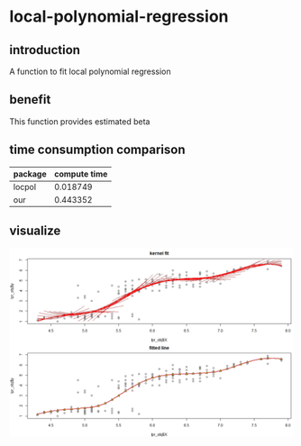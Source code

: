 # local-polynomial-regression
## introduction
A function to fit local polynomial regression
## benefit
This function provides estimated beta
## time consumption comparison
package|compute time
---|---
locpol | 0.018749 
our |0.443352
## visualize
![fitted plot](https://github.com/wr80340/local-polynomial-regression/blob/main/fitted_plot.jpeg)
